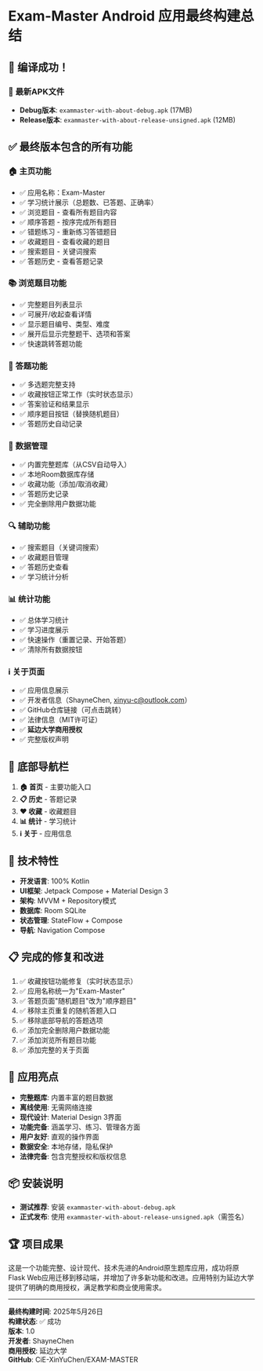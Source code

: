 # Exam-Master Android 应用最终构建总结

## 🎉 编译成功！

### 📱 **最新APK文件**
- **Debug版本**: `exammaster-with-about-debug.apk` (17MB)
- **Release版本**: `exammaster-with-about-release-unsigned.apk` (12MB)

## ✅ **最终版本包含的所有功能**

### 🏠 **主页功能**
- ✅ 应用名称：Exam-Master
- ✅ 学习统计展示（总题数、已答题、正确率）
- ✅ 浏览题目 - 查看所有题目内容
- ✅ 顺序答题 - 按序完成所有题目
- ✅ 错题练习 - 重新练习答错题目
- ✅ 收藏题目 - 查看收藏的题目
- ✅ 搜索题目 - 关键词搜索
- ✅ 答题历史 - 查看答题记录

### 📚 **浏览题目功能**
- ✅ 完整题目列表显示
- ✅ 可展开/收起查看详情
- ✅ 显示题目编号、类型、难度
- ✅ 展开后显示完整题干、选项和答案
- ✅ 快速跳转答题功能

### 📝 **答题功能**
- ✅ 多选题完整支持
- ✅ 收藏按钮正常工作（实时状态显示）
- ✅ 答案验证和结果显示
- ✅ 顺序题目按钮（替换随机题目）
- ✅ 答题历史自动记录

### 💾 **数据管理**
- ✅ 内置完整题库（从CSV自动导入）
- ✅ 本地Room数据库存储
- ✅ 收藏功能（添加/取消收藏）
- ✅ 答题历史记录
- ✅ 完全删除用户数据功能

### 🔍 **辅助功能**
- ✅ 搜索题目（关键词搜索）
- ✅ 收藏题目管理
- ✅ 答题历史查看
- ✅ 学习统计分析

### 📊 **统计功能**
- ✅ 总体学习统计
- ✅ 学习进度展示
- ✅ 快速操作（重置记录、开始答题）
- ✅ 清除所有数据按钮

### ℹ️ **关于页面**
- ✅ 应用信息展示
- ✅ 开发者信息（ShayneChen, xinyu-c@outlook.com）
- ✅ GitHub仓库链接（可点击跳转）
- ✅ 法律信息（MIT许可证）
- ✅ **延边大学商用授权**
- ✅ 完整版权声明

## 📱 **底部导航栏**
1. **🏠 首页** - 主要功能入口
2. **📋 历史** - 答题记录
3. **❤️ 收藏** - 收藏题目
4. **📊 统计** - 学习统计
5. **ℹ️ 关于** - 应用信息

## 🔧 **技术特性**
- **开发语言**: 100% Kotlin
- **UI框架**: Jetpack Compose + Material Design 3
- **架构**: MVVM + Repository模式
- **数据库**: Room SQLite
- **状态管理**: StateFlow + Compose
- **导航**: Navigation Compose

## 📋 **完成的修复和改进**
1. ✅ 收藏按钮功能修复（实时状态显示）
2. ✅ 应用名称统一为"Exam-Master"
3. ✅ 答题页面"随机题目"改为"顺序题目"
4. ✅ 移除主页重复的随机答题入口
5. ✅ 移除底部导航的答题选项
6. ✅ 添加完全删除用户数据功能
7. ✅ 添加浏览所有题目功能
8. ✅ 添加完整的关于页面

## 🎯 **应用亮点**
- **完整题库**: 内置丰富的题目数据
- **离线使用**: 无需网络连接
- **现代设计**: Material Design 3界面
- **功能完备**: 涵盖学习、练习、管理各方面
- **用户友好**: 直观的操作界面
- **数据安全**: 本地存储，隐私保护
- **法律完备**: 包含完整授权和版权信息

## 📦 **安装说明**
- **测试推荐**: 安装 `exammaster-with-about-debug.apk`
- **正式发布**: 使用 `exammaster-with-about-release-unsigned.apk`（需签名）

## 🏆 **项目成果**
这是一个功能完整、设计现代、技术先进的Android原生题库应用，成功将原Flask Web应用迁移到移动端，并增加了许多新功能和改进。应用特别为延边大学提供了明确的商用授权，满足教学和商业使用需求。

---

**最终构建时间**: 2025年5月26日  
**构建状态**: ✅ 成功  
**版本**: 1.0  
**开发者**: ShayneChen  
**商用授权**: 延边大学  
**GitHub**: CiE-XinYuChen/EXAM-MASTER